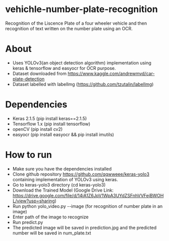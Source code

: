 # vehichle-number-plate-recognition
Recognition of the Liscence Plate of a four wheeler vehicle and then recognition of text written on the number plate using an OCR.

# About
- Uses YOLOv3(an object detection algorithm) implementation using keras & tensorflow and easyocr for OCR purpose.
- Dataset downloaded from https://www.kaggle.com/andrewmvd/car-plate-detection
- Dataset labelled with labelImg (https://github.com/tzutalin/labelImg)

# Dependencies
- Keras 2.1.5 (pip install keras==2.1.5)
- Tensorflow 1.x (pip install tensorflow)
- openCV (pip install cv2)
- easyocr (pip install easyocr && pip install imutils)

# How to run
- Make sure you have the dependencies installed 
- Clone github repository https://github.com/qqwweee/keras-yolo3 containing implementation of YOLOv3 using keras.
- Go to keras-yolo3 directory (cd keras-yolo3)
- Download the Trained Model (Google Drive Link: https://drive.google.com/file/d/14iA1Z6JpV1WpA3UYdZSFnhVVFejBWOHL/view?usp=sharing) 
- Run python yolo_video.py --image (for recognition of number plate in an image)
- Enter path of the image to recognize
- Run predict.py
- The predicted image will be saved in prediction.jpg and the predicted number will be saved in num_plate.txt
